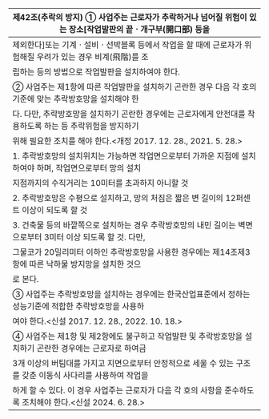 | 제42조(추락의 방지) ① 사업주는 근로자가 추락하거나 넘어질 위험이 있는 장소[작업발판의 끝ㆍ개구부(開口部) 등을 |
| --- |
| 제외한다]또는 기계ㆍ설비ㆍ선박블록 등에서 작업을 할 때에 근로자가 위험해질 우려가 있는 경우 비계(飛階)를 조 |
| 립하는 등의 방법으로 작업발판을 설치하여야 한다. |
| ② 사업주는 제1항에 따른 작업발판을 설치하기 곤란한 경우 다음 각 호의 기준에 맞는 추락방호망을 설치해야 한 |
| 다. 다만, 추락방호망을 설치하기 곤란한 경우에는 근로자에게 안전대를 착용하도록 하는 등 추락위험을 방지하기 |
| 위해 필요한 조치를 해야 한다.<개정 2017. 12. 28., 2021. 5. 28.> |
| 1. 추락방호망의 설치위치는 가능하면 작업면으로부터 가까운 지점에 설치하여야 하며, 작업면으로부터 망의 설치 |
| 지점까지의 수직거리는 10미터를 초과하지 아니할 것 |
| 2. 추락방호망은 수평으로 설치하고, 망의 처짐은 짧은 변 길이의 12퍼센트 이상이 되도록 할 것 |
| 3. 건축물 등의 바깥쪽으로 설치하는 경우 추락방호망의 내민 길이는 벽면으로부터 3미터 이상 되도록 할 것. 다만, |
| 그물코가 20밀리미터 이하인 추락방호망을 사용한 경우에는 제14조제3항에 따른 낙하물 방지망을 설치한 것으 |
| 로 본다. |
| ③ 사업주는 추락방호망을 설치하는 경우에는 한국산업표준에서 정하는 성능기준에 적합한 추락방호망을 사용하 |
| 여야 한다.<신설 2017. 12. 28., 2022. 10. 18.> |
| ④ 사업주는 제1항 및 제2항에도 불구하고 작업발판 및 추락방호망을 설치하기 곤란한 경우에는 근로자로 하여금 |
| 3개 이상의 버팀대를 가지고 지면으로부터 안정적으로 세울 수 있는 구조를 갖춘 이동식 사다리를 사용하여 작업을 |
| 하게 할 수 있다. 이 경우 사업주는 근로자가 다음 각 호의 사항을 준수하도록 조치해야 한다.<신설 2024. 6. 28.> |